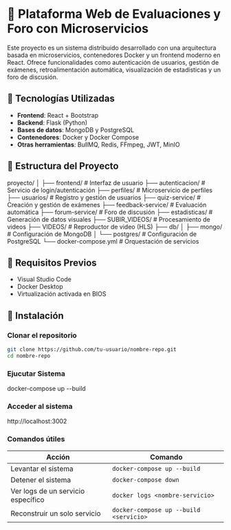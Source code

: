 # 🧠 Plataforma Web de Evaluaciones y Foro con Microservicios

Este proyecto es un sistema distribuido desarrollado con una arquitectura basada en microservicios, contenedores Docker y un frontend moderno en React. Ofrece funcionalidades como autenticación de usuarios, gestión de exámenes, retroalimentación automática, visualización de estadísticas y un foro de discusión.

## 🚀 Tecnologías Utilizadas

- **Frontend**: React + Bootstrap
- **Backend**: Flask (Python)
- **Bases de datos**: MongoDB y PostgreSQL
- **Contenedores**: Docker y Docker Compose
- **Otras herramientas**: BullMQ, Redis, FFmpeg, JWT, MinIO

## 📁 Estructura del Proyecto
proyecto/
│
├── frontend/ # Interfaz de usuario
├── autenticacion/ # Servicio de login/autenticación
├── perfiles/ # Microservicio de perfiles
├── usuarios/ # Registro y gestión de usuarios
├── quiz-service/ # Creación y gestión de exámenes
├── feedback-service/ # Evaluación automática
├── forum-service/ # Foro de discusión
├── estadisticas/ # Generación de datos visuales
├── SUBIR_VIDEOS/ # Procesamiento de videos
├── VIDEOS/ # Reproductor de video (HLS)
├── db/
│ ├── mongo/ # Configuración de MongoDB
│ └── postgres/ # Configuración de PostgreSQL
└── docker-compose.yml # Orquestación de servicios

## 🧪 Requisitos Previos

- Visual Studio Code
- Docker Desktop
- Virtualización activada en BIOS

## 🔧 Instalación

### Clonar el repositorio
``` bash
git clone https://github.com/tu-usuario/nombre-repo.git
cd nombre-repo
```
### Ejucutar Sistema
docker-compose up --build

### Acceder al sistema
http://localhost:3002

### Comandos útiles
| Acción                             | Comando                                |
| ---------------------------------- | -------------------------------------- |
| Levantar el sistema                | `docker-compose up --build`            |
| Detener el sistema                 | `docker-compose down`                  |
| Ver logs de un servicio específico | `docker logs <nombre-servicio>`        |
| Reconstruir un solo servicio       | `docker-compose up --build <servicio>` |



